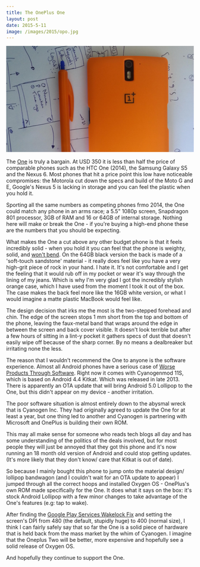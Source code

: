 ```yaml
---
title: The OnePlus One
layout: post
date: 2015-5-11
image: /images/2015/opo.jpg
---
```


![The OnePlus One](/images/2015/opo.jpg)

The [One](https://oneplus.net/one) is truly a bargain. At USD 350 it is less than half the price of comparable phones such as the HTC One (2014), the Samsung Galaxy S5 and the Nexus 6. Most phones that hit a price point this low have noticeable compromises: the Motorola cut down the specs and build of the Moto G and E, Google's Nexus 5 is lacking in storage and you can feel the plastic when you hold it.

Sporting all the same numbers as competing phones frmo 2014, the One could match any phone in an arms race; a 5.5" 1080p screen, Snapdragon 801 processor, 3GB of RAM and 16 or 64GB of internal storage. Nothing here will make or break the One - if you're buying a high-end phone these are the numbers that you should be expecting.

What makes the One a cut above any other budget phone is that it feels incredibly solid - when you hold it you can feel that the phone is weighty, solid, and [won't bend](https://www.youtube.com/watch?v=znK652H6yQM). On the 64GB black version the back is made of a 'soft-touch sandstone' material - it really does feel like you have a very high-grit piece of rock in your hand. I hate it. It's not comfortable and I get the feeling that it would rub off in my pocket or wear it's way through the lining of my jeans. Which is why I'm very glad I got the incredibly stylish orange case, which I have used from the moment I took it out of the box. The case makes the back feel more like the 16GB white version, or what I would imagine a matte plastic MacBook would feel like.

The design decision that irks me the most is the two-stepped forehead and chin. The edge of the screen stops 1 mm short from the top and bottom of the phone, leaving the faux-metal band that wraps around the edge in between the screen and back cover visible. It doesn't look terrible but after a few hours of sitting in a lint-y pocket it gathers specs of dust that doesn't easily wipe off because of the sharp corner. By no means a dealbreaker but irritating none the less.

The reason that I wouldn't recommend the One to anyone is the software experience. Almost all Android phones have a serious case of [Worse Products Through Software](https://hypercritical.co/2013/01/07/ces-worse-products-through-software). Right now it comes with Cyanogenmod 11S, which is based on Android 4.4 Kitkat. Which was released in late 2013. There is apparently an OTA update that will bring Android 5.0 Lollipop to the One, but this didn't appear on my device - another irritation.

The poor software situation is almost entirely down to the abysmal wreck that is Cyanogen Inc. They had originally agreed to update the One for at least a year, but one thing led to another and Cyanogen is partnering with Microsoft and OnePlus is building their own ROM.

This may all make sense for someone who reads tech blogs all day and has some understanding of the politics of the deals involved, but for most people they will just be annoyed that they got this phone and it's now running an 18 month old version of Android and could stop getting updates. (It's more likely that they don't know/ care that Kitkat is out of date).

So because I mainly bought this phone to jump onto the material design/ lollipop bandwagon (and I couldn't wait for an OTA update to appear) I jumped through all the correct hoops and installed Oxygen OS - OnePlus's own ROM made specifically for the One. It does what it says on the box: it's stock Android Lollipop with a few minor changes to take advantage of the One's features (e.g: tap to wake).

After finding the [Google Play Services Wakelock Fix](https://plus.google.com/112425488314892935797/posts/VqubRkcTpEE) and setting the screen's DPI from 480 (the default, stupidly huge) to 400 (normal size), I think I can fairly safely say that so far the One is a solid piece of hardware that is held back from the mass market by the whim of Cyanogen. I imagine that the Oneplus Two will be better, more expensive and hopefully see a solid release of Oxygen OS.

And hopefully they continue to support the One.
